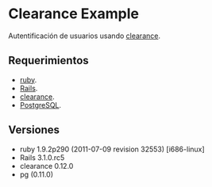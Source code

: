 Clearance Example
=================

Autentificación de usuarios usando [clearance](https://github.com/thoughtbot/clearance).

Requerimientos
--------------

* [ruby](http://www.ruby-lang.org/).
* [Rails](http://www.rubyonrails.org/).
* [clearance](https://github.com/thoughtbot/clearance).
* [PostgreSQL](http://www.postgresql.org/).

Versiones
---------

* ruby 1.9.2p290 (2011-07-09 revision 32553) [i686-linux]
* Rails 3.1.0.rc5
* clearance 0.12.0
* pg (0.11.0)
